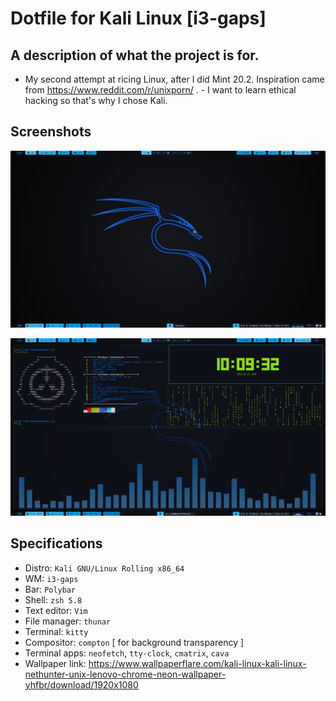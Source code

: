 # Dotfile for Kali Linux [i3-gaps]

## A description of what the project is for.
- My second attempt at ricing Linux, after I did Mint 20.2. Inspiration came from https://www.reddit.com/r/unixporn/ .  - I want to learn ethical hacking so that's why I chose Kali.

## Screenshots

![Screenshot](./Screenshots/KaliDesktEmpty.png)

![Screenshot](./Screenshots/KaliDesktopFull.png)

## Specifications

- Distro: `Kali GNU/Linux Rolling x86_64`
- WM: `i3-gaps`
- Bar: `Polybar`
- Shell: `zsh 5.8`
- Text editor: `Vim`
- File manager: `thunar`
- Terminal: `kitty`
- Compositor: `compton` [ for background transparency ]
- Terminal apps: `neofetch`, `tty-clock`, `cmatrix`, `cava`
- Wallpaper link: https://www.wallpaperflare.com/kali-linux-kali-linux-nethunter-unix-lenovo-chrome-neon-wallpaper-yhfbr/download/1920x1080
